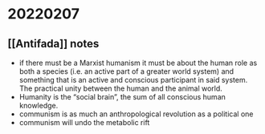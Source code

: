# 20220207



## [[Antifada]] notes

-   if there must be a Marxist humanism it must be about the human role as both a species (i.e. an active part of a greater world system) and something that is an active and conscious participant in said system. The practical unity between the human and the animal world.
-   Humanity is the &ldquo;social brain&rdquo;, the sum of all conscious human knowledge.
-   communism is as much an anthropological revolution as a political one
-   communism will undo the metabolic rift

